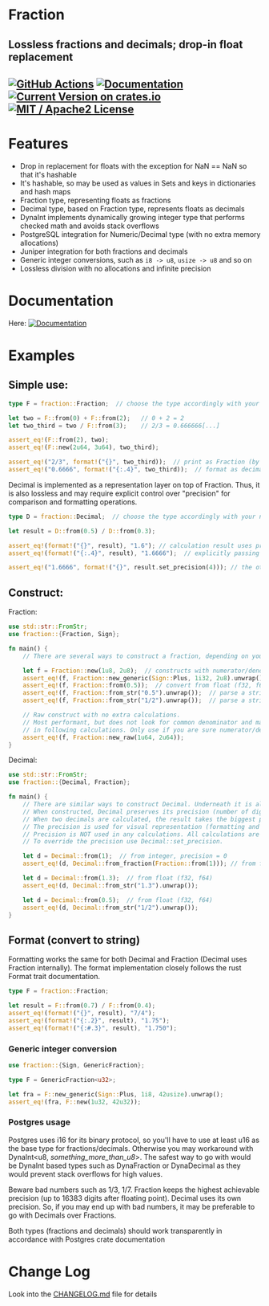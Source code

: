 # Fraction

Lossless fractions and decimals; drop-in float replacement
------

[![GitHub Actions](https://github.com/dnsl48/fraction/actions/workflows/main.yml/badge.svg?branch=master)](https://github.com/dnsl48/fraction/actions/workflows/main.yml?query=branch%3Amaster) [![Documentation](https://docs.rs/fraction/badge.svg)](https://docs.rs/fraction/) [![Current Version on crates.io](https://img.shields.io/crates/v/fraction.svg)](https://crates.io/crates/fraction/) [![MIT / Apache2 License](https://img.shields.io/badge/license-MIT%20/%20Apache2-blue.svg)]()
------

# Features
 - Drop in replacement for floats with the exception for NaN == NaN so that it's hashable
 - It's hashable, so may be used as values in Sets and keys in dictionaries and hash maps
 - Fraction type, representing floats as fractions
 - Decimal type, based on Fraction type, represents floats as decimals
 - DynaInt implements dynamically growing integer type that performs checked math and avoids stack overflows
 - PostgreSQL integration for Numeric/Decimal type (with no extra memory allocations)
 - Juniper integration for both fractions and decimals
 - Generic integer conversions, such as `i8 -> u8`, `usize -> u8` and so on
 - Lossless division with no allocations and infinite precision

# Documentation
 Here: [![Documentation](https://docs.rs/fraction/badge.svg)](https://docs.rs/fraction/)

# Examples

## Simple use:

```rust
type F = fraction::Fraction;  // choose the type accordingly with your needs (see prelude module docs)

let two = F::from(0) + F::from(2);   // 0 + 2 = 2
let two_third = two / F::from(3);    // 2/3 = 0.666666[...]

assert_eq!(F::from(2), two);
assert_eq!(F::new(2u64, 3u64), two_third);

assert_eq!("2/3", format!("{}", two_third));  // print as Fraction (by default)
assert_eq!("0.6666", format!("{:.4}", two_third));  // format as decimal and print up to 4 digits after floating point
```

Decimal is implemented as a representation layer on top of Fraction.
Thus, it is also lossless and may require explicit control over "precision"
for comparison and formatting operations.
```rust
type D = fraction::Decimal;  // choose the type accordingly with your needs (see prelude module docs)

let result = D::from(0.5) / D::from(0.3);

assert_eq!(format!("{}", result), "1.6"); // calculation result uses precision of the operands
assert_eq!(format!("{:.4}", result), "1.6666");  // explicitly passing precision to format

assert_eq!("1.6666", format!("{}", result.set_precision(4))); // the other way to set precision explicitly on Decimal
```

## Construct:

Fraction:
```rust
use std::str::FromStr;
use fraction::{Fraction, Sign};

fn main() {
    // There are several ways to construct a fraction, depending on your use case

    let f = Fraction::new(1u8, 2u8);  // constructs with numerator/denominator and normalizes the fraction (finds least common denominator)
    assert_eq!(f, Fraction::new_generic(Sign::Plus, 1i32, 2u8).unwrap());  // with numerator/denominator of different integer types
    assert_eq!(f, Fraction::from(0.5));  // convert from float (f32, f64)
    assert_eq!(f, Fraction::from_str("0.5").unwrap());  // parse a string
    assert_eq!(f, Fraction::from_str("1/2").unwrap());  // parse a string

    // Raw construct with no extra calculations.
    // Most performant, but does not look for common denominator and may lead to unexpected results
    // in following calculations. Only use if you are sure numerator/denominator are already normalized.
    assert_eq!(f, Fraction::new_raw(1u64, 2u64));
}
```

Decimal:
```rust
use std::str::FromStr;
use fraction::{Decimal, Fraction};

fn main() {
    // There are similar ways to construct Decimal. Underneath it is always represented as Fraction.
    // When constructed, Decimal preserves its precision (number of digits after floating point).
    // When two decimals are calculated, the result takes the biggest precision of both.
    // The precision is used for visual representation (formatting and printing) and for comparison of two decimals.
    // Precision is NOT used in any calculations. All calculations are lossless and implemented through Fraction.
    // To override the precision use Decimal::set_precision.

    let d = Decimal::from(1);  // from integer, precision = 0
    assert_eq!(d, Decimal::from_fraction(Fraction::from(1))); // from fraction, precision is calculated from fraction

    let d = Decimal::from(1.3);  // from float (f32, f64)
    assert_eq!(d, Decimal::from_str("1.3").unwrap());

    let d = Decimal::from(0.5);  // from float (f32, f64)
    assert_eq!(d, Decimal::from_str("1/2").unwrap());
}
```

## Format (convert to string)
Formatting works the same for both Decimal and Fraction (Decimal uses Fraction internally).
The format implementation closely follows the rust Format trait documentation.

```rust
type F = fraction::Fraction;

let result = F::from(0.7) / F::from(0.4);
assert_eq!(format!("{}", result), "7/4");
assert_eq!(format!("{:.2}", result), "1.75");
assert_eq!(format!("{:#.3}", result), "1.750");
```

### Generic integer conversion
```rust
use fraction::{Sign, GenericFraction};

type F = GenericFraction<u32>;

let fra = F::new_generic(Sign::Plus, 1i8, 42usize).unwrap();
assert_eq!(fra, F::new(1u32, 42u32));
```

### Postgres usage
Postgres uses i16 for its binary protocol, so you'll have to use at least u16
as the base type for fractions/decimals.
Otherwise you may workaround with DynaInt<u8, _something_more_than_u8_>.
The safest way to go with would be DynaInt based types
such as DynaFraction or DynaDecimal as they would prevent
stack overflows for high values.

Beware bad numbers such as 1/3, 1/7.
Fraction keeps the highest achievable precision (up to 16383 digits after floating point).
Decimal uses its own precision.
So, if you may end up with bad numbers, it may be preferable to go with Decimals over Fractions.

Both types (fractions and decimals) should work transparently
in accordance with Postgres crate documentation

# Change Log

Look into the [CHANGELOG.md](CHANGELOG.md) file for details
